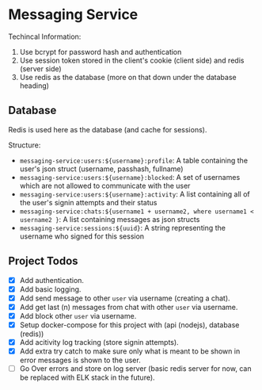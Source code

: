 # Messaging Service


Techincal Information:

1. Use bcrypt for password hash and authentication
2. Use session token stored in the client's cookie (client side) and redis (server side)
3. Use redis as the database (more on that down under the database heading)


## Database

Redis is used here as the database (and cache for sessions).

Structure:
* `messaging-service:users:${username}:profile`:  A table containing the user's json struct (username, passhash, fullname)
* `messaging-service:users:${username}:blocked`:  A set of usernames which are not allowed to communicate with the user
* `messaging-service:users:${username}:activity`: A list containing all of the user's signin attempts and their status
* `messaging-service:chats:${username1 + username2, where username1 < username2 }`: A list containing messages as json structs
* `messaging-service:sessions:${uuid}`: A string representing the username who signed for this session

## Project Todos

* [X] Add authentication.
* [X] Add basic logging.
* [X] Add send message to other `user` via username (creating a chat).
* [X] Add get last (n) messages from chat with other `user` via username.
* [X] Add block other `user` via username.
* [X] Setup docker-compose for this project with (api (nodejs), database (redis))
* [X] Add acitivity log tracking (store signin attempts).
* [X] Add extra try catch to make sure only what is meant to be shown in error messages is shown to the user.
* [ ] Go Over errors and store on log server (basic redis server for now, can be replaced with ELK stack in the future).
